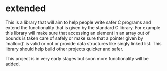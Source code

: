 # extended

This is a library that will aim to help people write safer C programs and extend the functionality that is given by the standard C library. For example this library will make sure that accessing an element in an array out of bounds is taken care of safely or make sure that a pointer given by ’malloc()’ is valid or not or provide data structures like singly linked list. This library should help build other projects quicker and safer.

This project is in very early stages but soon more functionality will be added.
